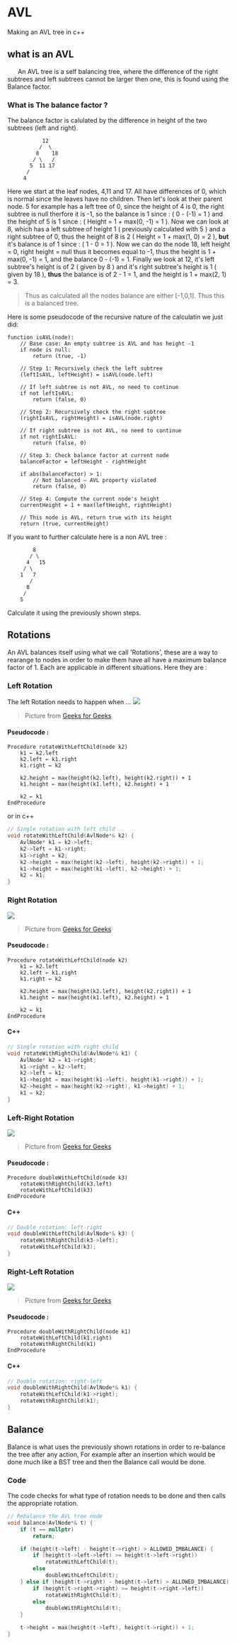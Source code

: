 # AVL
Making an AVL tree in c++

## what is an AVL 
&nbsp;&nbsp;&nbsp;&nbsp;&nbsp;&nbsp;An AVL tree is a self balancing tree, where the difference of the right subtrees and left subtrees cannot be larger then one, this is found using the Balance factor.
### What is The balance factor ?
The balance factor is calulated by the difference in height of the two subtrees (left and right).
```
           12
          /  \
         8    18
        / \   /
       5  11 17
      /
     4
```
Here we start at the leaf nodes, 4,11 and 17. All have differences of 0, which is normal since the leaves have no children. Then let's look at their parent node. 
5 for example has a left tree of 0, since the height of 4 is 0, the right subtree is null therfore it is -1, so the balance is 1 since : ( 0 - (-1) = 1 ) and the height of 5 is 1 since : ( Height = 1 + max(0, -1) = 1 ). Now we can look at 8, which has a left subtree of height 1 ( previously calculated with 5 ) and a right subtree of 0, thus the height of 8 is 2 ( Height = 1 + max(1, 0) = 2 ), **but** it's balance is of 1 since : ( 1 - 0 = 1 ).
Now we can do the node 18, left height = 0, right height = null thus it becomes equal to -1, thus the height is 1 + max(0, -1) = 1, and the balance  0 - (-1) = 1. Finally we look at 12, it's left subtree's height is of 2 ( given by 8 ) and it's right subtree's height is 1 ( given by 18 ), **__thus__** the balance is of 2 - 1 = 1, and the height is 1 + max(2, 1) = 3.
> Thus as calculated all the nodes balance are either [-1,0,1]. Thus this is a balanced tree.

Here is some pseudocode of the recursive nature of the calculatin we just did: 
```
function isAVL(node):
    // Base case: An empty subtree is AVL and has height -1
    if node is null:
        return (true, -1)

    // Step 1: Recursively check the left subtree
    (leftIsAVL, leftHeight) = isAVL(node.left)

    // If left subtree is not AVL, no need to continue
    if not leftIsAVL:
        return (false, 0)

    // Step 2: Recursively check the right subtree
    (rightIsAVL, rightHeight) = isAVL(node.right)

    // If right subtree is not AVL, no need to continue
    if not rightIsAVL:
        return (false, 0)

    // Step 3: Check balance factor at current node
    balanceFactor = leftHeight - rightHeight

    if abs(balanceFactor) > 1:
        // Not balanced — AVL property violated
        return (false, 0)

    // Step 4: Compute the current node's height
    currentHeight = 1 + max(leftHeight, rightHeight)

    // This node is AVL, return true with its height
    return (true, currentHeight)
```
If you want to further calculate here is a non AVL tree :
```
        8
       / \
      4   15
     / \
    1   7
       /
      8
     /
    5
```

Calculate it using the previously shown steps.
## Rotations 
An AVL balances itself using what we call 'Rotations', these are a way to rearange to nodes in order to make them have all have a maximum balance factor of 1. Each are applicable in different situations. Here they are :
### Left Rotation
The left Rotation needs to happen when ...
![](Documents/Left-Rotation.png)
> Picture from [Geeks for Geeks](https://www.geeksforgeeks.org/introduction-to-avl-tree/)
#### Pseudocode : 
```
Procedure rotateWithLeftChild(node k2)
    k1 ← k2.left
    k2.left ← k1.right
    k1.right ← k2

    k2.height ← max(height(k2.left), height(k2.right)) + 1
    k1.height ← max(height(k1.left), k2.height) + 1

    k2 ← k1
EndProcedure
```
or in c++ 
```c++
// Single rotation with left child
void rotateWithLeftChild(AvlNode*& k2) {
    AvlNode* k1 = k2->left;
    k2->left = k1->right;
    k1->right = k2;
    k2->height = max(height(k2->left), height(k2->right)) + 1;
    k1->height = max(height(k1->left), k2->height) + 1;
    k2 = k1;
}
```

### Right Rotation

![](Documents/Right-Rotation.jpg)
> Picture from [Geeks for Geeks](https://www.geeksforgeeks.org/introduction-to-avl-tree/)
#### Pseudocode : 
```
Procedure rotateWithLeftChild(node k2)
    k1 ← k2.left
    k2.left ← k1.right
    k1.right ← k2

    k2.height ← max(height(k2.left), height(k2.right)) + 1
    k1.height ← max(height(k1.left), k2.height) + 1

    k2 ← k1
EndProcedure
```
#### C++
```c++
// Single rotation with right child
void rotateWithRightChild(AvlNode*& k1) {
    AvlNode* k2 = k1->right;
    k1->right = k2->left;
    k2->left = k1;
    k1->height = max(height(k1->left), height(k1->right)) + 1;
    k2->height = max(height(k2->right), k1->height) + 1;
    k1 = k2;
}
```
### Left-Right Rotation

![](Documents/Left-Right-Rotation.png)
> Picture from [Geeks for Geeks](https://www.geeksforgeeks.org/introduction-to-avl-tree/)
#### Pseudocode : 
```
Procedure doubleWithLeftChild(node k3)
    rotateWithRightChild(k3.left)
    rotateWithLeftChild(k3)
EndProcedure
```
#### C++
```c++
// Double rotation: left-right
void doubleWithLeftChild(AvlNode*& k3) {
    rotateWithRightChild(k3->left);
    rotateWithLeftChild(k3);
}
```

### Right-Left Rotation

![](Documents/Right-left-Rotation.png)
> Picture from [Geeks for Geeks](https://www.geeksforgeeks.org/introduction-to-avl-tree/)
#### Pseudocode : 
```
Procedure doubleWithRightChild(node k1)
    rotateWithLeftChild(k1.right)
    rotateWithRightChild(k1)
EndProcedure
```
#### C++
```c++
// Double rotation: right-left
void doubleWithRightChild(AvlNode*& k1) {
    rotateWithLeftChild(k1->right);
    rotateWithRightChild(k1);
}
```
## Balance 
Balance is what uses the previously shown rotations in order to re-balance the tree after any action, For example after an insertion which would be done much like a BST tree and then the Balance call would be done.

### Code 
The code checks for what type of rotation needs to be done and  then calls the appropriate rotation.
```c++
// Rebalance the AVL tree node
void balance(AvlNode*& t) {
    if (t == nullptr)
        return;

    if (height(t->left) - height(t->right) > ALLOWED_IMBALANCE) {
        if (height(t->left->left) >= height(t->left->right))
            rotateWithLeftChild(t);
        else
            doubleWithLeftChild(t);
    } else if (height(t->right) - height(t->left) > ALLOWED_IMBALANCE) {
        if (height(t->right->right) >= height(t->right->left))
            rotateWithRightChild(t);
        else
            doubleWithRightChild(t);
    }

    t->height = max(height(t->left), height(t->right)) + 1;
}
```